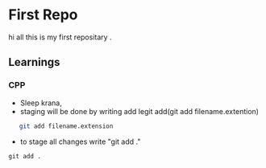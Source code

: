 # First Repo
hi all this is my first repositary .

## Learnings

### CPP
- Sleep krana, 
- staging will be done by writing add legit add(git add filename.extention)
```bash
   git add filename.extension 
```
- to stage all changes write "git add ."
```
git add .

```